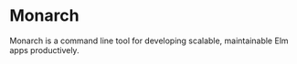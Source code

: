 # Monarch

Monarch is a command line tool for developing scalable, maintainable Elm apps productively.
